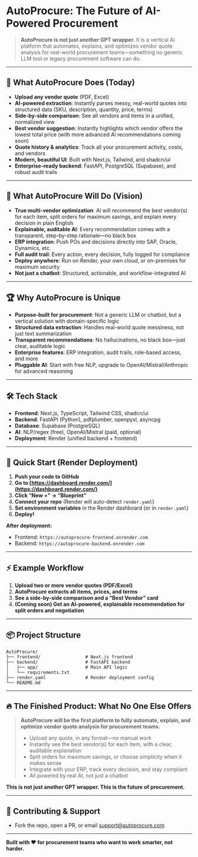 # AutoProcure: The Future of AI-Powered Procurement

> **AutoProcure is not just another GPT wrapper.**
> It is a vertical AI platform that automates, explains, and optimizes vendor quote analysis for real-world procurement teams—something no generic LLM tool or legacy procurement software can do.

---

## 🚀 What AutoProcure Does (Today)

- **Upload any vendor quote** (PDF, Excel)
- **AI-powered extraction**: Instantly parses messy, real-world quotes into structured data (SKU, description, quantity, price, terms)
- **Side-by-side comparison**: See all vendors and items in a unified, normalized view
- **Best vendor suggestion**: Instantly highlights which vendor offers the lowest total price (with more advanced AI recommendations coming soon)
- **Quote history & analytics**: Track all your procurement activity, costs, and vendors
- **Modern, beautiful UI**: Built with Next.js, Tailwind, and shadcn/ui
- **Enterprise-ready backend**: FastAPI, PostgreSQL (Supabase), and robust audit trails

---

## 🌟 What AutoProcure Will Do (Vision)

- **True multi-vendor optimization**: AI will recommend the best vendor(s) for each item, split orders for maximum savings, and explain every decision in plain English
- **Explainable, auditable AI**: Every recommendation comes with a transparent, step-by-step rationale—no black box
- **ERP integration**: Push POs and decisions directly into SAP, Oracle, Dynamics, etc.
- **Full audit trail**: Every action, every decision, fully logged for compliance
- **Deploy anywhere**: Run on Render, your own cloud, or on-premises for maximum security
- **Not just a chatbot**: Structured, actionable, and workflow-integrated AI

---

## 🏆 Why AutoProcure is Unique

- **Purpose-built for procurement**: Not a generic LLM or chatbot, but a vertical solution with domain-specific logic
- **Structured data extraction**: Handles real-world quote messiness, not just text summarization
- **Transparent recommendations**: No hallucinations, no black box—just clear, auditable logic
- **Enterprise features**: ERP integration, audit trails, role-based access, and more
- **Pluggable AI**: Start with free NLP, upgrade to OpenAI/Mistral/Anthropic for advanced reasoning

---

## 🛠️ Tech Stack
- **Frontend**: Next.js, TypeScript, Tailwind CSS, shadcn/ui
- **Backend**: FastAPI (Python), pdfplumber, openpyxl, asyncpg
- **Database**: Supabase (PostgreSQL)
- **AI**: NLP/regex (free), OpenAI/Mistral (paid, optional)
- **Deployment**: Render (unified backend + frontend)

---

## 🚀 Quick Start (Render Deployment)

1. **Push your code to GitHub**
2. **Go to [https://dashboard.render.com/](https://dashboard.render.com/)**
3. **Click “New +” → “Blueprint”**
4. **Connect your repo** (Render will auto-detect `render.yaml`)
5. **Set environment variables** in the Render dashboard (or in `render.yaml`)
6. **Deploy!**

**After deployment:**
- Frontend: `https://autoprocure-frontend.onrender.com`
- Backend: `https://autoprocure-backend.onrender.com`

---

## ⚡ Example Workflow
1. **Upload two or more vendor quotes (PDF/Excel)**
2. **AutoProcure extracts all items, prices, and terms**
3. **See a side-by-side comparison and a “Best Vendor” card**
4. **(Coming soon) Get an AI-powered, explainable recommendation for split orders and negotiation**

---

## 📦 Project Structure
```
AutoProcure/
├── frontend/                 # Next.js frontend
├── backend/                  # FastAPI backend
│   ├── app/                  # Main API logic
│   └── requirements.txt
├── render.yaml               # Render deployment config
└── README.md
```

---

## 🔥 The Finished Product: What No One Else Offers

> **AutoProcure will be the first platform to fully automate, explain, and optimize vendor quote analysis for procurement teams.**
>
> - Upload any quote, in any format—no manual work
> - Instantly see the best vendor(s) for each item, with a clear, auditable explanation
> - Split orders for maximum savings, or choose simplicity when it makes sense
> - Integrate with your ERP, track every decision, and stay compliant
> - All powered by real AI, not just a chatbot

**This is not just another GPT wrapper. This is the future of procurement.**

---

## 🤝 Contributing & Support
- Fork the repo, open a PR, or email support@autoprocure.com

---

**Built with ❤️ for procurement teams who want to work smarter, not harder.** 